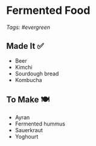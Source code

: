 # Fermented Food

_Tags: #evergreen_

## Made It ✅

- Beer
- Kimchi
- Sourdough bread
- Kombucha

## To Make 🍽

- Ayran
- Fermented hummus
- Sauerkraut
- Yoghourt
